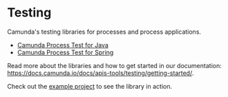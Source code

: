 # Testing

Camunda's testing libraries for processes and process applications.

- [Camunda Process Test for Java](camunda-process-test-java)
- [Camunda Process Test for Spring](camunda-process-test-spring)

Read more about the libraries and how to get started in our documentation: https://docs.camunda.io/docs/apis-tools/testing/getting-started/.

Check out the [example project](camunda-process-test-example) to see the library in action.
